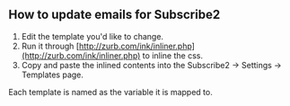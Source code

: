 How to update emails for Subscribe2
------------------------------------

1. Edit the template you'd like to change.
2. Run it through [http://zurb.com/ink/inliner.php](http://zurb.com/ink/inliner.php) to inline the css.
3. Copy and paste the inlined contents into the Subscribe2 -> Settings -> Templates page.

Each template is named as the variable it is mapped to.